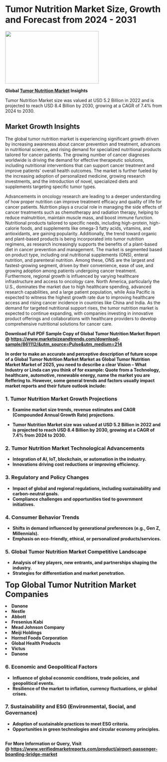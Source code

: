 <H1>Tumor Nutrition Market Size, Growth and Forecast from 2024 - 2031</H1><img class="aligncenter size-medium wp-image-584254" src="https://thirdeyenews.in/wp-content/uploads/2024/09/Global-Market-Research-300x168.jpeg" alt="" width="300" height="168" /><p><strong>Global&nbsp;<a href="https://www.marketsizeandtrends.com/download-sample/861112/&amp;utm_source=Pulse&amp;utm_medium=214">Tumor Nutrition Market</a> Insights</strong></p><p>Tumor Nutrition Market size was valued at USD 5.2 Billion in 2022 and is projected to reach USD 8.4 Billion by 2030, growing at a CAGR of 7.4% from 2024 to 2030.</p><p><h2>Market Growth Insights</h2> <p>The global tumor nutrition market is experiencing significant growth driven by increasing awareness about cancer prevention and treatment, advances in nutritional science, and rising demand for specialized nutritional products tailored for cancer patients. The growing number of cancer diagnoses worldwide is driving the demand for effective therapeutic solutions, including nutritional interventions that can support cancer treatment and improve patients' overall health outcomes. The market is further fueled by the increasing adoption of personalized medicine, growing research investments, and the introduction of novel, specialized diets and supplements targeting specific tumor types.</p> <p><strong></strong></p> <p>Advancements in oncology research are leading to a deeper understanding of how proper nutrition can improve treatment efficacy and quality of life for cancer patients. Nutrition plays a crucial role in managing the side effects of cancer treatments such as chemotherapy and radiation therapy, helping to reduce malnutrition, maintain muscle mass, and boost immune function. Nutritional products tailored to specific needs, including high-protein, high-calorie foods, and supplements like omega-3 fatty acids, vitamins, and antioxidants, are gaining popularity. Additionally, the trend toward organic and plant-based products is being incorporated into tumor nutrition regimens, as research increasingly supports the benefits of a plant-based diet in cancer prevention and management. The market is segmented based on product type, including oral nutritional supplements (ONS), enteral nutrition, and parenteral nutrition. Among these, ONS are the largest and fastest-growing segment, driven by their convenience, ease of use, and growing adoption among patients undergoing cancer treatment. Furthermore, regional growth is influenced by varying healthcare infrastructure and access to oncology care. North America, particularly the U.S., dominates the market due to high healthcare spending, advanced research capabilities, and a large patient population, while Asia Pacific is expected to witness the highest growth rate due to improving healthcare access and rising cancer incidence in countries like China and India. As the demand for targeted nutritional support rises, the tumor nutrition market is expected to continue expanding, with companies investing in innovative product offerings and collaborations with healthcare providers to develop comprehensive nutritional solutions for cancer care. <p><strong></p><p><span class=""><strong>Download Full PDF Sample Copy of Global Tumor Nutrition Market Report</strong> @ <a href="https://www.marketsizeandtrends.com/download-sample/861112/&amp;utm_source=Pulse&amp;utm_medium=214" target="_blank">https://www.marketsizeandtrends.com/download-sample/861112/&amp;utm_source=Pulse&amp;utm_medium=214</a></span></p><p>In order to make an accurate and perceptive description of future scope of a Global&nbsp;Tumor Nutrition Market Market as Global&nbsp;Tumor Nutrition Market Market of 2025, you need to describe a clear Vision &ndash; What Industry or Linda can you think of for example: Quote from a Technology, healthcare, automotive, renewable energy, name the market you are Reffering to. However, some general trends and factors usually impact market reports and their future outlook include:</p><h3>1.&nbsp;<strong>Tumor Nutrition Market Growth Projections</strong></h3><ul><li>Examine market size trends, revenue estimates and CAGR (Compounded Annual Growth Rate) projections.</li><li><p>Tumor Nutrition Market size was valued at USD 5.2 Billion in 2022 and is projected to reach USD 8.4 Billion by 2030, growing at a CAGR of 7.4% from 2024 to 2030.</p></li></ul><h3>2.&nbsp;<strong>Tumor Nutrition Market Technological Advancements</strong></h3><ul><li>Integration of AI, IoT, blockchain, or automation in the industry.</li><li>Innovations driving cost reductions or improving efficiency.</li></ul><h3>3.&nbsp;<strong>Regulatory and Policy Changes</strong></h3><ul><li>Impact of global and regional regulations, including sustainability and carbon-neutral goals.</li><li>Compliance challenges and opportunities tied to government initiatives.</li></ul><h3>4.&nbsp;<strong>Consumer Behavior Trends</strong></h3><ul><li>Shifts in demand influenced by generational preferences (e.g., Gen Z, Millennials).</li><li>Emphasis on eco-friendly, ethical, or personalized products/services.</li></ul><h3>5.&nbsp;<strong>Global Tumor Nutrition Market Competitive Landscape</strong></h3><ul><li>Analysis of key players, new entrants, and partnerships shaping the industry.</li><li>Strategies for differentiation and market penetration.</li></ul><p data-pm-slice="1 1 []"><span style="color: inherit; font-family: inherit; font-size: 25px;">Top Global Tumor Nutrition Market Companies</span></p><div class="" data-test-id=""><p><li>Danone</li><li> Nestle</li><li> Abbott</li><li> Fresenius Kabi</li><li> Mead Johnson Company</li><li> Meiji Holdings</li><li> Hormel Foods Corporation</li><li> Global Health Products</li><li> Victus</li><li> Danone</li></p></div><h3>6.&nbsp;<strong>Economic and Geopolitical Factors</strong></h3><ul><li>Influence of global economic conditions, trade policies, and geopolitical events.</li><li>Resilience of the market to inflation, currency fluctuations, or global crises.</li></ul><h3>7.&nbsp;<strong>Sustainability and ESG (Environmental, Social, and Governance)</strong></h3><ul><li>Adoption of sustainable practices to meet ESG criteria.</li><li>Opportunities in green technologies and circular economy principles.</li></ul><h2><strong style="font-size: 14px;">For More Information or Query, Visit @&nbsp;</strong><a style="background-color: #ffffff; font-size: 14px;" href="https://www.marketsizeandtrends.com/report/tumor-nutrition-market/" target="_blank">https://www.verifiedmarketreports.com/product/airport-passenger-boarding-bridge-market</a></h2>

